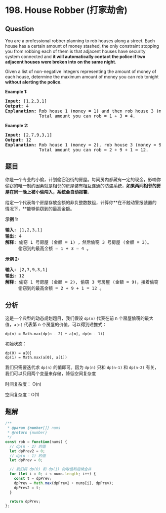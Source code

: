 # 198. House Robber (打家劫舍)

## Question

You are a professional robber planning to rob houses along a street. Each house has a certain amount of money stashed, the only constraint stopping you from robbing each of them is that adjacent houses have security system connected and **it will automatically contact the police if two adjacent houses were broken into on the same night**.

Given a list of non-negative integers representing the amount of money of each house, determine the maximum amount of money you can rob tonight **without alerting the police**.

**Example 1:**

<pre><strong>Input:</strong> [1,2,3,1]
<strong>Output:</strong> 4
<strong>Explanation:</strong> Rob house 1 (money = 1) and then rob house 3 (money = 3).
&nbsp;            Total amount you can rob = 1 + 3 = 4.</pre>

**Example 2:**

<pre><strong>Input:</strong> [2,7,9,3,1]
<strong>Output:</strong> 12
<strong>Explanation:</strong> Rob house 1 (money = 2), rob house 3 (money = 9) and rob house 5 (money = 1).
&nbsp;            Total amount you can rob = 2 + 9 + 1 = 12.
</pre>

## 题目

你是一个专业的小偷，计划偷窃沿街的房屋。每间房内都藏有一定的现金，影响你偷窃的唯一制约因素就是相邻的房屋装有相互连通的防盗系统，**如果两间相邻的房屋在同一晚上被小偷闯入，系统会自动报警**。

给定一个代表每个房屋存放金额的非负整数数组，计算你**在不触动警报装置的情况下，**能够偷窃到的最高金额。

**示例 1:**

<pre><strong>输入:</strong> [1,2,3,1]
<strong>输出:</strong> 4
<strong>解释:</strong> 偷窃 1 号房屋 (金额 = 1) ，然后偷窃 3 号房屋 (金额 = 3)。
&nbsp;    偷窃到的最高金额 = 1 + 3 = 4 。</pre>

**示例 2:**

<pre><strong>输入:</strong> [2,7,9,3,1]
<strong>输出:</strong> 12
<strong>解释:</strong> 偷窃 1 号房屋 (金额 = 2), 偷窃 3 号房屋 (金额 = 9)，接着偷窃 5 号房屋 (金额 = 1)。
&nbsp;    偷窃到的最高金额 = 2 + 9 + 1 = 12 。
</pre>

## 分析

这是一个典型的动态规划题目，我们假设 `dp(n)` 代表在前 n 个房屋偷窃的最大值，`a[n]` 代表第 n 个房屋的价值，可以得到递推式：

```
dp(n) = Math.max(dp(n - 2) + a[n], dp(n - 1))
```

初始状态：

```
dp(0) = a[0]
dp(1) = Math.max(a[0], a[1])
```

我们只需要迭代求 `dp(n)` 的值即可。因为 `dp(n)` 只和 `dp(n-1)` 和 `dp(n-2)` 有关，我们可以只用两个变量来存储，降低空间复杂度

时间复杂度： O(n)

空间复杂度：O(1)

## 题解

```javascript
/**
 * @param {number[]} nums
 * @return {number}
 */
const rob = function(nums) {
  // dp(n - 2) 的值
  let dpPrev2 = 0;
  // dp(n - 1) 的值
  let dpPrev = 0;

  // 我们将 dp(0) 和 dp(1) 的取值和后续合并
  for (let i = 0; i < nums.length; i++) {
    const t = dpPrev;
    dpPrev = Math.max(dpPrev2 + nums[i], dpPrev);
    dpPrev2 = t;
  }

  return dpPrev;
};
```
